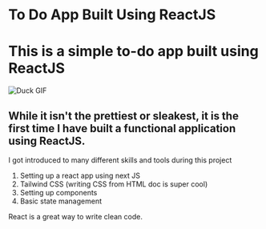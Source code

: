 # To Do App Built Using ReactJS
<h1>This is a simple to-do app built using ReactJS</h1>


![Duck GIF](https://media.tenor.com/7zKZuIk31GEAAAAM/bird-dance.gif)



<h2>While it isn't the prettiest or sleakest, it is the first time I have built a functional application using ReactJS. </h2>

<p>I got introduced to many different skills and tools during this project</p>

<ol>
  <li>Setting up a react app using next JS</li>
  <li>Tailwind CSS (writing CSS from HTML doc is super cool)</li>
  <li>Setting up components</li>
  <li>Basic state management</li>
</ol>

<p>React is a great way to write clean code.</p>
